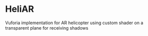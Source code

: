 # HeliAR
Vuforia implementation for AR helicopter using custom shader on a transparent plane for receiving shadows
